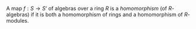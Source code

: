 A map $f: S \to S‘$ of algebras over a ring $R$ is a *homomorphism* (of $R$-algebras) if it is both a homomorphism of rings and a homomorphism of $R$-modules.
